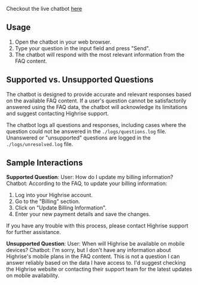 Checkout the live chatbot [here](https://vercel.com/kingtilon1s-projects/pocketworldfaq/9vast41Ah76h1C5c4a5YvUExxXGX)

## Usage

1. Open the chatbot in your web browser.
2. Type your question in the input field and press "Send".
3. The chatbot will respond with the most relevant information from the FAQ content.

## Supported vs. Unsupported Questions

The chatbot is designed to provide accurate and relevant responses based on the available FAQ content. If a user's question cannot be satisfactorily answered using the FAQ data, the chatbot will acknowledge its limitations and suggest contacting Highrise support.

The chatbot logs all questions and responses, including cases where the question could not be answered in the `./logs/questions.log` file. Unanswered or "unsupported" questions are logged in the `./logs/unresolved.log` file. 

## Sample Interactions

**Supported Question**:
User: How do I update my billing information?
Chatbot: According to the FAQ, to update your billing information:

1. Log into your Highrise account.
2. Go to the "Billing" section.
3. Click on "Update Billing Information".
4. Enter your new payment details and save the changes.

If you have any trouble with this process, please contact Highrise support for further assistance.

**Unsupported Question**:
User: When will Highrise be available on mobile devices?
Chatbot: I'm sorry, but I don't have any information about Highrise's mobile plans in the FAQ content. This is not a question I can answer reliably based on the data I have access to. I'd suggest checking the Highrise website or contacting their support team for the latest updates on mobile availability.
